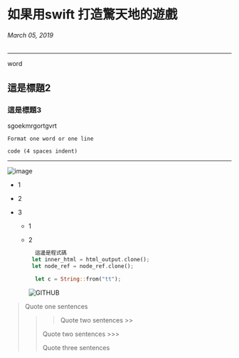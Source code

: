 # 如果用swift 打造驚天地的遊戲

###### March 05, 2019

---

word

## 這是標題2

### 這是標題3

sgoekmrgortgvrt

`Format one word or one line`

    code (4 spaces indent)

---

![image](https://gitlab.com/uploads/-/system/project/avatar/31963107/rust-code-server.png?width=64)

* 1

* 2

* 3
  
  * 1
  
  * 2
    
    ```rust
      這邊是程式碼    
     let inner_html = html_output.clone();                                                                                                 
     let node_ref = node_ref.clone();                                                                                                      
    
      let c = String::from("tt");
    ```
    
      ![GITHUB](/Users/chenguanxiong/Desktop/截圖%202022-12-05%20下午1.49.08.png)

> Quote one sentences 
> 
> > > Quote two sentences >>
> > 
> > Quote two sentences >>>
> > 
> > Quote three sentences
